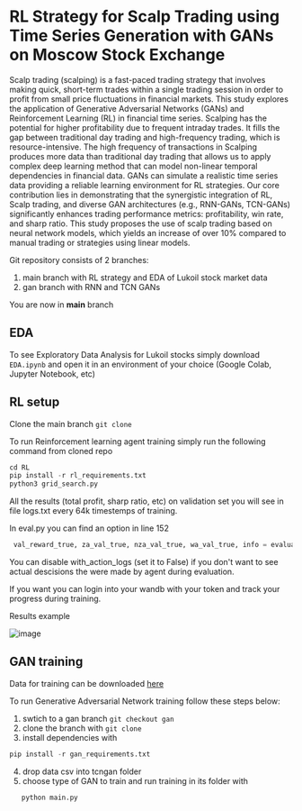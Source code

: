 # RL Strategy for Scalp Trading using Time Series Generation with GANs on Moscow Stock Exchange

Scalp trading (scalping) is a fast-paced trading strategy that involves making quick, short-term trades within a single trading session in order to profit from small price fluctuations in financial markets. This study explores the application of Generative Adversarial Networks (GANs) and Reinforcement Learning (RL) in financial time series. Scalping has the potential for higher profitability due to frequent intraday trades. It fills the gap between traditional day trading and high-frequency trading, which is resource-intensive. The high frequency of transactions in Scalping produces more data than traditional day trading that allows us to apply complex deep learning method that can model non-linear temporal dependencies in financial data. GANs can simulate a realistic time series data providing a reliable learning environment for RL strategies. Our core contribution lies in demonstrating that the synergistic integration of RL, Scalp trading, and diverse GAN architectures (e.g., RNN-GANs, TCN-GANs) significantly enhances trading performance metrics: profitability, win rate, and sharp ratio. This study proposes the use of scalp trading based on neural network models, which yields an increase of over 10\% compared to manual trading or strategies using linear models.

Git repository consists of 2 branches:
1) main branch with RL strategy and EDA of Lukoil stock market data
2) gan branch with RNN and TCN GANs

You are now in **main** branch

## EDA
To see Exploratory Data Analysis for Lukoil stocks simply download ```EDA.ipynb``` and open it in an environment of your choice (Google Colab, Jupyter Notebook, etc)

## RL setup
Clone the main branch  ```git clone```

To run Reinforcement learning agent training simply run the following command from cloned repo
```python
cd RL
pip install -r rl_requirements.txt
python3 grid_search.py
```
All the results (total profit, sharp ratio, etc) on validation set you will see in file logs.txt every 64k timestemps of training. 

In eval.py you can find an option in line 152 
```python
 val_reward_true, za_val_true, nza_val_true, wa_val_true, info = evaluate_agent(self.model, create_masked_env(TestingTradingEnv(**self.val_env_config)), max_steps=min(20000, len(self.df_val)) - 1, with_action_logs=True)
 ```
You can disable with_action_logs (set it to False) if you don't want to see actual descisions the were made by agent during evaluation.  

If you want you can login into your wandb with your token and track your progress during training. 

Results example 

![image](https://github.com/user-attachments/assets/d5c0576f-127b-4c59-aca2-3385112d41bd)



## GAN training
Data for training can be downloaded [here](https://drive.google.com/file/d/1OHlZT5b5a9qAnQxwF8-x6UO3OO8Lv31N/view?usp=sharing)

To run Generative Adversarial Network training follow these steps below:
1) swtich to a gan branch ```git checkout gan```
2) clone the branch with ```git clone```
3) install dependencies with
```python
pip install -r gan_requirements.txt
```
4) drop data csv into tcngan folder
5) choose type of GAN to train and run training in its folder with
```python
   python main.py
   ``` 
